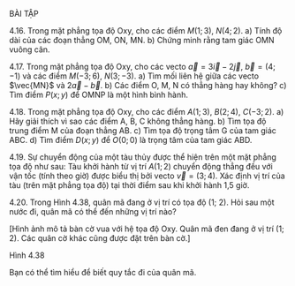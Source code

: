 BÀI TẬP

4.16. Trong mặt phẳng tọa độ Oxy, cho các điểm $M(1; 3)$, $N(4; 2)$.
a) Tính độ dài của các đoạn thẳng OM, ON, MN.
b) Chứng minh rằng tam giác OMN vuông cân.

4.17. Trong mặt phẳng tọa độ Oxy, cho các vecto $\vec{a} = 3\vec{i} - 2\vec{j}$, $\vec{b} = (4; -1)$ và các điểm $M(-3;6)$, $N(3;-3)$.
a) Tìm mối liên hệ giữa các vecto $\vec{MN}$ và $2\vec{a} - \vec{b}$.
b) Các điểm O, M, N có thẳng hàng hay không?
c) Tìm điểm $P(x; y)$ để OMNP là một hình bình hành.

4.18. Trong mặt phẳng tọa độ Oxy, cho các điểm $A(1; 3)$, $B(2; 4)$, $C(-3; 2)$.
a) Hãy giải thích vì sao các điểm A, B, C không thẳng hàng.
b) Tìm tọa độ trung điểm M của đoạn thẳng AB.
c) Tìm tọa độ trọng tâm G của tam giác ABC.
d) Tìm điểm $D(x; y)$ để $O(0; 0)$ là trọng tâm của tam giác ABD.

4.19. Sự chuyển động của một tàu thủy được thể hiện trên một mặt phẳng tọa độ như sau:
Tàu khởi hành từ vị trí $A(1; 2)$ chuyển động thẳng đều với vận tốc (tính theo giờ) được biểu thị bởi vecto $\vec{v} = (3; 4)$. Xác định vị trí của tàu (trên mặt phẳng tọa độ) tại thời điểm sau khi khởi hành 1,5 giờ.

4.20. Trong Hình 4.38, quân mã đang ở vị trí có tọa độ (1; 2). Hỏi sau một nước đi, quân mã có thể đến những vị trí nào?

[Hình ảnh mô tả bàn cờ vua với hệ tọa độ Oxy. Quân mã đen đang ở vị trí (1; 2). Các quân cờ khác cũng được đặt trên bàn cờ.]

Hình 4.38

Bạn có thể tìm hiểu để biết quy tắc đi của quân mã.